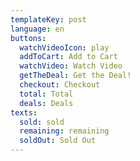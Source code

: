 ```yaml
---
templateKey: post
language: en
buttons:
  watchVideoIcon: play
  addToCart: Add to Cart
  watchVideo: Watch Video
  getTheDeal: Get the Deal!
  checkout: Checkout
  total: Total
  deals: Deals
texts:
  sold: sold
  remaining: remaining
  soldOut: Sold Out
---
```

